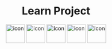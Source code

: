 <div align="center">
  <h1 className="text-yellow-500">Learn Project</h1>
  <img src="https://www.svgrepo.com/show/373703/js.svg" alt="icon" width="50" height="50" />
  <img src="https://www.svgrepo.com/show/452092/react.svg" alt="icon" width="50" height="50" />
  <img src="https://www.svgrepo.com/show/452075/node-js.svg" alt="icon" width="50" height="50" />
  <img src="https://www.svgrepo.com/show/374167/vite.svg" alt="icon" width="50" height="50" />
  <img src="https://www.svgrepo.com/show/374118/tailwind.svg" alt="icon" width="50" height="50" />
</div>
